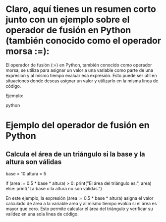 # Claro, aquí tienes un resumen corto junto con un ejemplo sobre el operador de fusión en Python (también conocido como el operador morsa :=):

El operador de fusión (:=) en Python, también conocido como operador morsa, se utiliza para asignar un valor a una variable como parte de una expresión y al mismo tiempo evaluar esa expresión. Esto puede ser útil en situaciones donde deseas asignar un valor y utilizarlo en la misma línea de código.

Ejemplo:

python
# Ejemplo del operador de fusión en Python
## Calcula el área de un triángulo si la base y la altura son válidas

base = 10
altura = 5

if (area := 0.5 * base * altura) > 0:
    print("El área del triángulo es:", area)
else:
    print("La base o la altura no son válidas.")


En este ejemplo, la expresión (area := 0.5 * base * altura) asigna el valor calculado de área a la variable area y al mismo tiempo evalúa si el área es mayor que cero. Esto permite calcular el área del triángulo y verificar su validez en una sola línea de código.